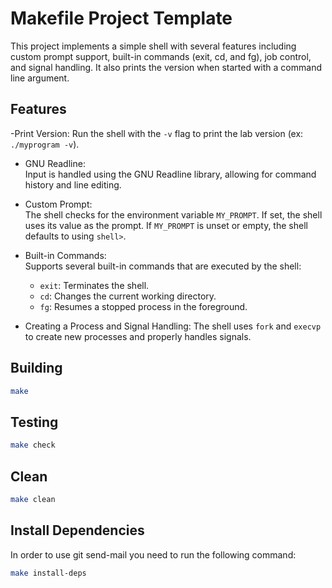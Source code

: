 # Makefile Project Template

This project implements a simple shell with several features including custom prompt support, built-in commands (exit, cd, and fg), job control, and signal handling. It also prints the version when started with a command line argument.

## Features

-Print Version:
  Run the shell with the `-v` flag to print the lab version (ex: `./myprogram -v`).

- GNU Readline:  
  Input is handled using the GNU Readline library, allowing for command history and line editing.

- Custom Prompt:  
  The shell checks for the environment variable `MY_PROMPT`. If set, the shell uses its value as the prompt. If `MY_PROMPT` is unset or empty, the shell defaults to using `shell>`.

- Built-in Commands:  
  Supports several built-in commands that are executed by the shell:
  - `exit`: Terminates the shell.
  - `cd`: Changes the current working directory.
  - `fg`: Resumes a stopped process in the foreground.

- Creating a Process and Signal Handling:
  The shell uses `fork` and `execvp` to create new processes and properly handles signals.


## Building

```bash
make
```

## Testing

```bash
make check
```

## Clean

```bash
make clean
```

## Install Dependencies

In order to use git send-mail you need to run the following command:

```bash
make install-deps
```
